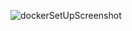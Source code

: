 

![dockerSetUpScreenshot](https://github.com/user-attachments/assets/0e48a57f-1d91-42f2-ac7c-49d80c3fce95)
